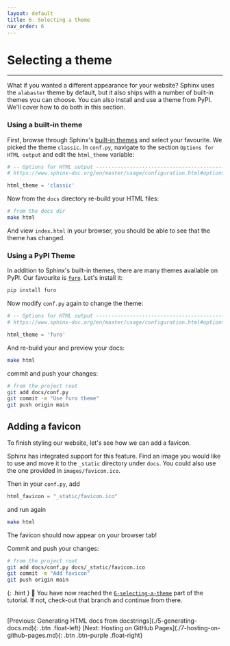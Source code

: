 ```yaml
---
layout: default
title: 6. Selecting a theme
nav_order: 6
---
```


# Selecting a theme

---

What if you wanted a different appearance for your website? Sphinx uses the `alabaster` theme by
default, but it also ships with a number of built-in themes you can choose. You can also install
and use a theme from PyPI. We'll cover how to do both in this section.

### Using a built-in theme

First, browse through Sphinx's
[built-in themes](https://www.sphinx-doc.org/en/master/usage/theming.html#builtin-themes) and
select your favourite. We picked the theme `classic`. In `conf.py`, navigate to the section
`Options for HTML output` and edit the `html_theme` variable:

```py
# -- Options for HTML output -------------------------------------------------
# https://www.sphinx-doc.org/en/master/usage/configuration.html#options-for-html-output

html_theme = 'classic'
```

Now from the `docs` directory re-build your HTML files:

```sh
# from the docs dir
make html
```

And view `index.html` in your browser, you should be able to see that the theme has changed.

### Using a PyPI Theme

In addition to Sphinx's built-in themes, there are many themes available on PyPI. Our favourite is
[`furo`](https://github.com/pradyunsg/furo). Let's install it:

```sh
pip install furo
```

Now modify `conf.py` again to change the theme:

```py
# -- Options for HTML output -------------------------------------------------
# https://www.sphinx-doc.org/en/master/usage/configuration.html#options-for-html-output

html_theme = 'furo'
```

And re-build your and preview your docs:

```sh
make html
```

commit and push your changes:

```sh
# from the project root
git add docs/conf.py
git commit -m "Use furo theme"
git push origin main
```

## Adding a favicon

To finish styling our website, let's see how we can add a favicon.

Sphinx has integrated support for this feature. Find an image you would like to use and move it to
the `_static` directory under `docs`. You could also use the one provided in `images/favicon.ico`.

Then in your `conf.py`, add

```py
html_favicon = "_static/favicon.ico"
```

and run again

```sh
make html
```

The favicon should now appear on your browser tab!

Commit and push your changes:

```sh
# from the project root
git add docs/conf.py docs/_static/favicon.ico
git commit -m "Add favicon"
git push origin main
```

{: .hint }
🙌 You have now reached the
[`6-selecting-a-theme`](https://github.com/aelsayed95/sphinxy/tree/6-selecting-a-theme)
part of the tutorial. If not, check-out that branch and continue from there.

<br />
[Previous: Generating HTML docs from docstrings](./5-generating-docs.md){: .btn .float-left}
[Next: Hosting on GitHub Pages](./7-hosting-on-github-pages.md){: .btn .btn-purple .float-right}
<br />
